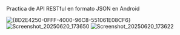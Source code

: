 Practica de API RESTful en formato JSON en Android

![{8D2E4250-0FFF-4000-96C8-551061E08CF6}](https://github.com/user-attachments/assets/edaf0a62-1952-4c14-97d0-21d561012a4c)
![Screenshot_20250620_173650](https://github.com/user-attachments/assets/0cdfc266-4728-493a-9d6a-57250b54fb60)
![Screenshot_20250620_173622](https://github.com/user-attachments/assets/98b6f45f-7602-4943-832b-40af3c7ef000)

